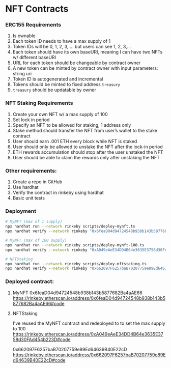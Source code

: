 # NFT Contracts

### ERC155 Requirements
1. Is ownable
2. Each token ID needs to have a max supply of 1
3. Token IDs will be 0, 1, 2, 3,.... but users can see 1, 2, 3,...
4. Each token should have its own baseURI, meaning I can have two NFTs w/ different baseURI
5. URL for each token should be changeable by contract owner
6. A new token can be minted by contract owner with input parameters:
string uri
7. Token ID is autogenerated and incremental
8. Tokens should be minted to fixed address `treasury`
9. `treasury` should be updatable by owner


### NFT Staking Requirements
1. Create your own NFT w/ a max supply of 100
2. Set lock in period
3. Specify an NFT to be allowed for staking, 1 address only
4. Stake method should transfer the NFT from user’s wallet to the stake contract
5. User should earn .001 ETH every block while NFT is staked
6. User should only be allowed to unstake the NFT after the lock-in period
7. ETH rewards accumulation should stop after the user unstaked the NFT
8. User should be able to claim the rewards only after unstaking the NFT

### Other requirements:
1. Create a repo in GitHub
2. Use hardhat
3. Verify the contract in rinkeby using hardhat
4. Basic unit tests

### Deployment
```bash
# MyNFT (max of 1 supply)
npx hardhat run --network rinkeby scripts/deploy-mynft.ts
npx hardhat verify --network rinkeby "0x6feaD04d94724548b938b143b5877682Ba4aAE66" "1"

# MyNFT (max of 100 supply)
npx hardhat run --network rinkeby scripts/deploy-mynft-100.ts
npx hardhat verify --network rinkeby "0xA049eAeE34DD4B64e3635E3758d30FAd454b223D" "100"

# NFTStaking
npx hardhat run --network rinkeby scripts/deploy-nftstaking.ts
npx hardhat verify --network rinkeby "0x662097F6257baB70207759e89Ed64639B40E22cD" "0xA049eAeE34DD4B64e3635E3758d30FAd454b223D"
```

### Deployed contract:
1. MyNFT 
    0x6feaD04d94724548b938b143b5877682Ba4aAE66
    https://rinkeby.etherscan.io/address/0x6feaD04d94724548b938b143b5877682Ba4aAE66#code

2. NFTStaking
   
   I've reused the MyNFT contract and redeployed to to set the max supply to 100 
   https://rinkeby.etherscan.io/address/0xA049eAeE34DD4B64e3635E3758d30FAd454b223D#code

   0x662097F6257baB70207759e89Ed64639B40E22cD
   https://rinkeby.etherscan.io/address/0x662097F6257baB70207759e89Ed64639B40E22cD#code

